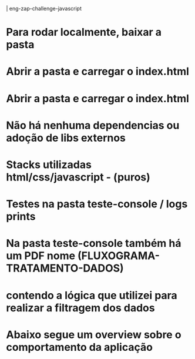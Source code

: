  | eng-zap-challenge-javascript
 # Para rodar localmente, baixar a pasta
 # Abrir a pasta e carregar o index.html
 # Abrir a pasta e carregar o index.html
 # Não há nenhuma dependencias ou adoção de libs externos 
 # Stacks utilizadas html/css/javascript - (puros)
 # Testes na pasta teste-console / logs prints
 # Na pasta teste-console também há um PDF nome (FLUXOGRAMA-TRATAMENTO-DADOS) 
 # contendo a lógica que utilizei para realizar a filtragem dos dados
 # Abaixo segue um overview sobre o comportamento da aplicação

